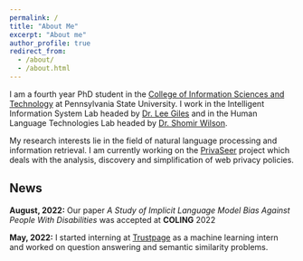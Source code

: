 ```yaml
---
permalink: /
title: "About Me"
excerpt: "About me"
author_profile: true
redirect_from: 
  - /about/
  - /about.html
---
```


I am a fourth year PhD student in the [College of Information Sciences and Technology](https://ist.psu.edu/) at Pennsylvania State University. I work in the Intelligent Information System Lab headed by [Dr. Lee Giles](http://clgiles.ist.psu.edu/) and in the Human Language Technologies Lab headed by [Dr. Shomir Wilson](https://shomir.net/).  

My research interests lie in the field of natural language processing and information retrieval. I am currently working on the [PrivaSeer](https://privaseer.ist.psu.edu/) project which deals with the analysis, discovery and simplification of web privacy policies.

## News  

<b>August, 2022:</b> Our paper *A Study of Implicit Language Model Bias Against People With Disabilities* was accepted at **COLING** 2022

<b>May, 2022:</b> I started interning at [Trustpage](https://trustpage.com/) as a machine learning intern and worked on question answering and semantic similarity problems.  


